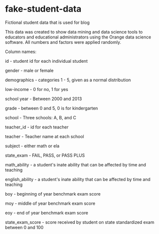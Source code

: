 # fake-student-data
Fictional student data that is used for blog

This data was created to show data mining and data science tools to educators and educational administrators using the Orange data science software.
All numbers and factors were applied randomly. 

Column names:

id - student id for each individual student

gender - male or female

demographics - categories 1 - 5, given as a normal distribution

low-income - 0 for no, 1 for yes

school year - Between 2000 and 2013

grade - between 0 and 5, 0 is for kindergarten

school - Three schools: A, B, and C

teacher_id - id for each teacher

teacher - Teacher name at each school 

subject - either math or ela

state_exam - FAIL, PASS, or PASS PLUS

math_ability - a student's inate ability that can be affected by time and teaching

english_ability - a student's inate ability that can be affected by time and teaching

boy - beginning of year benchmark exam score

moy - middle of year benchmark exam score

eoy - end of year benchmark exam score

state_exam_score - score received by student on state standardized exam between 0 and 100
